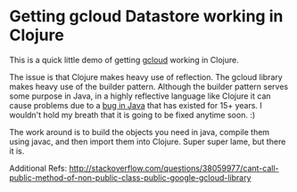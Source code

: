 # Getting gcloud Datastore working in Clojure

This is a quick little demo of getting [gcloud](http://googlecloudplatform.github.io/gcloud-java/0.2.6/index.html) working in Clojure. 

The issue is that Clojure makes heavy use of reflection. The gcloud library makes heavy use of the builder pattern. Although the builder pattern serves some purpose in Java, in a highly reflective language like Clojure it can cause problems due to a [bug in Java](http://bugs.java.com/bugdatabase/view_bug.do?bug_id=4283544) that has existed for 15+ years. I wouldn't hold my breath that it is going to be fixed anytime soon. :)

The work around is to build the objects you need in java, compile them using javac, and then import them into Clojure. Super super lame, but there it is.

Additional Refs:
http://stackoverflow.com/questions/38059977/cant-call-public-method-of-non-public-class-public-google-gcloud-library
